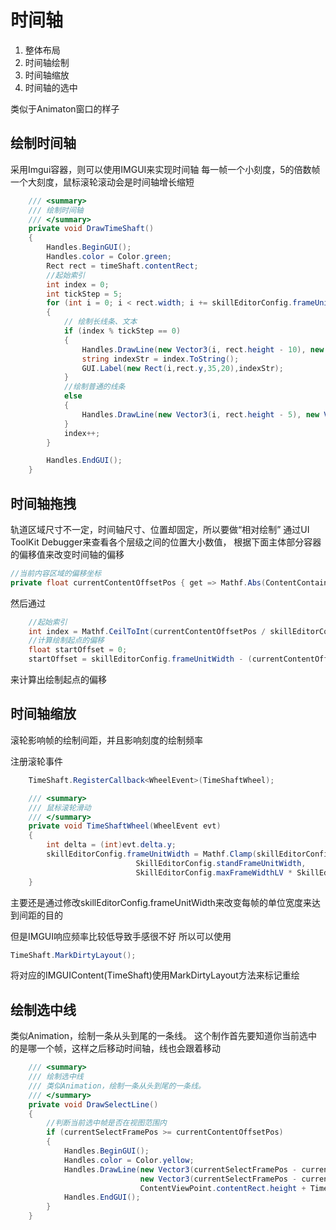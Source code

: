 # 时间轴
1. 整体布局
2. 时间轴绘制
3. 时间轴缩放
4. 时间轴的选中

类似于Animaton窗口的样子

## 绘制时间轴
采用Imgui容器，则可以使用IMGUI来实现时间轴
每一帧一个小刻度，5的倍数帧一个大刻度，鼠标滚轮滚动会是时间轴增长缩短
```cs
    /// <summary>
    /// 绘制时间轴
    /// </summary>
    private void DrawTimeShaft()
    {
        Handles.BeginGUI();
        Handles.color = Color.green;
        Rect rect = timeShaft.contentRect;
        //起始索引
        int index = 0;
        int tickStep = 5;
        for (int i = 0; i < rect.width; i += skillEditorConfig.frameUnitWidth)
        {
            // 绘制长线条、文本
            if (index % tickStep == 0)
            {
                Handles.DrawLine(new Vector3(i, rect.height - 10), new Vector3(i, rect.height));
                string indexStr = index.ToString();
                GUI.Label(new Rect(i,rect.y,35,20),indexStr);
            }
            //绘制普通的线条
            else
            {
                Handles.DrawLine(new Vector3(i, rect.height - 5), new Vector3(i, rect.height));
            }
            index++;
        }

        Handles.EndGUI();
    }
```

## 时间轴拖拽
轨道区域尺寸不一定，时间轴尺寸、位置却固定，所以要做“相对绘制”
通过UI ToolKit Debugger来查看各个层级之间的位置大小数值，
根据下面主体部分容器的偏移值来改变时间轴的偏移
```cs
//当前内容区域的偏移坐标
private float currentContentOffsetPos { get => Mathf.Abs(ContentContainer.transform.position.x); }
```
然后通过
```cs
    //起始索引
    int index = Mathf.CeilToInt(currentContentOffsetPos / skillEditorConfig.frameUnitWidth);
    //计算绘制起点的偏移
    float startOffset = 0;
    startOffset = skillEditorConfig.frameUnitWidth - (currentContentOffsetPos % skillEditorConfig.frameUnitWidth);
```
来计算出绘制起点的偏移

## 时间轴缩放
滚轮影响帧的绘制间距，并且影响刻度的绘制频率

注册滚轮事件
```cs
    TimeShaft.RegisterCallback<WheelEvent>(TimeShaftWheel);

    /// <summary>
    /// 鼠标滚轮滑动
    /// </summary>
    private void TimeShaftWheel(WheelEvent evt)
    {
        int delta = (int)evt.delta.y;
        skillEditorConfig.frameUnitWidth = Mathf.Clamp(skillEditorConfig.frameUnitWidth - delta,
                            SkillEditorConfig.standFrameUnitWidth,
                            SkillEditorConfig.maxFrameWidthLV * SkillEditorConfig.standFrameUnitWidth);
    }
```
主要还是通过修改skillEditorConfig.frameUnitWidth来改变每帧的单位宽度来达到间距的目的

但是IMGUI响应频率比较低导致手感很不好
所以可以使用
```cs
TimeShaft.MarkDirtyLayout();
```
将对应的IMGUIContent(TimeShaft)使用MarkDirtyLayout方法来标记重绘

## 绘制选中线
类似Animation，绘制一条从头到尾的一条线。
这个制作首先要知道你当前选中的是哪一个帧，这样之后移动时间轴，线也会跟着移动
```cs
    /// <summary>
    /// 绘制选中线
    /// 类似Animation，绘制一条从头到尾的一条线。
    /// </summary>
    private void DrawSelectLine()
    {
        //判断当前选中帧是否在视图范围内
        if (currentSelectFramePos >= currentContentOffsetPos)
        {
            Handles.BeginGUI();
            Handles.color = Color.yellow;
            Handles.DrawLine(new Vector3(currentSelectFramePos - currentContentOffsetPos, 0),
                             new Vector3(currentSelectFramePos - currentContentOffsetPos,
                             ContentViewPoint.contentRect.height + TimeShaft.contentRect.height));
            Handles.EndGUI();
        }
    }
```